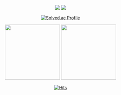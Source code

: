<div align=center>

<img src="https://img.shields.io/badge/Spring Boot-6DB33F?style=for-the-badge&logo=SpringBoot&logoColor=white" />
<img src="https://img.shields.io/badge/Java-007396.svg?style=for-the-badge&logo=Java&logoColor=white" />

[![Solved.ac Profile](http://mazassumnida.wtf/api/v2/generate_badge?boj=kmw89891)](https://solved.ac/kmw89891/)    

<p>
  <img height="180em" src="https://github-readme-stats.vercel.app/api?username=kmw2378&show_icons=true&include_all_commits=true&bg_color=30,e96443,904e95&title_color=fff&text_color=fff">
  <img height="180em" src="https://github-readme-stats.vercel.app/api/top-langs/?username=kmw2378&layout=compact&bg_color=30,e96443,904e95&title_color=fff&text_color=fff">
</p>

[![Hits](https://hits.seeyoufarm.com/api/count/incr/badge.svg?url=https%3A%2F%2Fgithub.com%2Fkmw2378&count_bg=%2379C83D&title_bg=%23555555&icon=&icon_color=%23E7E7E7&title=visited&edge_flat=false)](https://hits.seeyoufarm.com)

         



